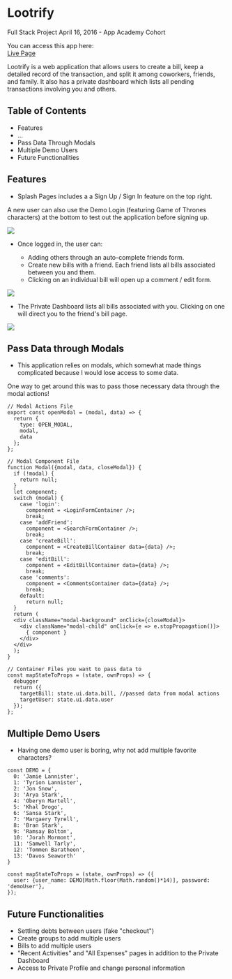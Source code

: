 # Lootrify
Full Stack Project
April 16, 2016 - App Academy Cohort

You can access this app here: <br>
[Live Page](https://lootrify.herokuapp.com/)

  Lootrify is a web application that allows users to create a bill, keep a detailed record of the transaction, and split it among coworkers, friends, and family. It also has a private dashboard which lists all pending transactions involving you and others.

## Table of Contents
  * Features
  * ...
  * Pass Data Through Modals
  * Multiple Demo Users
  * Future Functionalities


## Features
  * Splash Pages includes a a Sign Up / Sign In feature on the top right.

   A new user can also use the Demo Login (featuring Game of Thrones characters) at the bottom to test out the application before signing up.

  ![](https://s6.postimg.cc/eip7y502p/Splash.png)

  * Once logged in, the user can:

    * Adding others through an auto-complete friends form.
    * Create new bills with a friend. Each friend lists all bills associated between you and them.
    * Clicking on an individual bill will open up a comment / edit form.

  ![](https://s6.postimg.cc/pwgcmo7kh/friend_show.png)

  * The Private Dashboard lists all bills associated with you. Clicking on one will direct you to the friend's bill page.

  ![](https://s6.postimg.cc/4msqc11m9/dashboard.png)


## Pass Data through Modals
  * This application relies on modals, which somewhat made things complicated because I would lose access to some data.

   One way to get around this was to pass those necessary data through the modal actions!

```JS
// Modal Actions File
export const openModal = (modal, data) => {
  return {
    type: OPEN_MODAL,
    modal,
    data
  };
};

// Modal Component File
function Modal({modal, data, closeModal}) {
  if (!modal) {
    return null;
  }
  let component;
  switch (modal) {
    case 'login':
      component = <LoginFormContainer />;
      break;
    case 'addFriend':
      component = <SearchFormContainer />;
      break;
    case 'createBill':
      component = <CreateBillContainer data={data} />;
      break;
    case 'editBill':
      component = <EditBillContainer data={data} />;
      break;
    case 'comments':
      component = <CommentsContainer data={data} />;
      break;
    default:
      return null;
  }
  return (
  <div className="modal-background" onClick={closeModal}>
    <div className="modal-child" onClick={e => e.stopPropagation()}>
      { component }
    </div>
  </div>
  );
}

// Container Files you want to pass data to
const mapStateToProps = (state, ownProps) => {
  debugger
  return ({
    targetBill: state.ui.data.bill, //passed data from modal actions
    targetUser: state.ui.data.user
  });
};

```

## Multiple Demo Users

  * Having one demo user is boring, why not add multiple favorite characters?

```JS
const DEMO = {
  0: 'Jamie Lannister',
  1: 'Tyrion Lannister',
  2: 'Jon Snow',
  3: 'Arya Stark',
  4: 'Oberyn Martell',
  5: 'Khal Drogo',
  6: 'Sansa Stark',
  7: 'Margaery Tyrell',
  8: 'Bran Stark',
  9: 'Ramsay Bolton',
  10: 'Jorah Mormont',
  11: 'Samwell Tarly',
  12: 'Tommen Baratheon',
  13: 'Davos Seaworth'
}

const mapStateToProps = (state, ownProps) => ({
  user: {user_name: DEMO[Math.floor(Math.random()*14)], password: 'demoUser'},
});
```

## Future Functionalities
  * Settling debts between users (fake "checkout")
  * Create groups to add multiple users
  * Bills to add multiple users
  * "Recent Activities" and "All Expenses" pages in addition to the Private Dashboard
  * Access to Private Profile and change personal information
